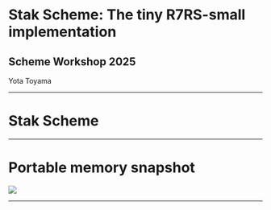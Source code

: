 # Stak Scheme: The tiny R7RS-small implementation

## Scheme Workshop 2025

Yota Toyama

---

# Stak Scheme

---

# Portable memory snapshot

![](code-graph.svg)

---
